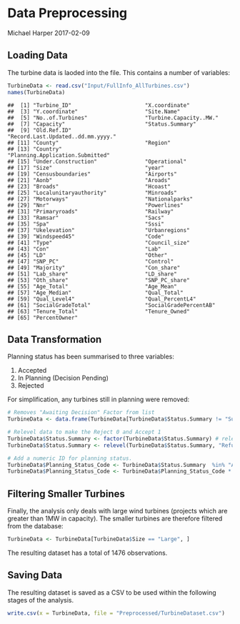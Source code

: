 Data Preprocessing
================
Michael Harper
2017-02-09

Loading Data
------------

The turbine data is laoded into the file. This contains a number of variables:

``` r
TurbineData <- read.csv("Input/FullInfo_AllTurbines.csv")
names(TurbineData)
```

    ##  [1] "Turbine_ID"                       "X.coordinate"                    
    ##  [3] "Y.coordinate"                     "Site.Name"                       
    ##  [5] "No..of.Turbines"                  "Turbine.Capacity..MW."           
    ##  [7] "Capacity"                         "Status.Summary"                  
    ##  [9] "Old.Ref.ID"                       "Record.Last.Updated..dd.mm.yyyy."
    ## [11] "County"                           "Region"                          
    ## [13] "Country"                          "Planning.Application.Submitted"  
    ## [15] "Under.Construction"               "Operational"                     
    ## [17] "Size"                             "year"                            
    ## [19] "Censusboundaries"                 "Airports"                        
    ## [21] "Aonb"                             "Aroads"                          
    ## [23] "Broads"                           "Hcoast"                          
    ## [25] "Localunitaryauthority"            "Minroads"                        
    ## [27] "Motorways"                        "Nationalparks"                   
    ## [29] "Nnr"                              "Powerlines"                      
    ## [31] "Primaryroads"                     "Railway"                         
    ## [33] "Ramsar"                           "Sacs"                            
    ## [35] "Spa"                              "Sssi"                            
    ## [37] "Ukelevation"                      "Urbanregions"                    
    ## [39] "Windspeed45"                      "Code"                            
    ## [41] "Type"                             "Council_size"                    
    ## [43] "Con"                              "Lab"                             
    ## [45] "LD"                               "Other"                           
    ## [47] "SNP_PC"                           "Control"                         
    ## [49] "Majority"                         "Con_share"                       
    ## [51] "Lab_share"                        "LD_share"                        
    ## [53] "Oth_share"                        "SNP_PC_share"                    
    ## [55] "Age_Total"                        "Age_Mean"                        
    ## [57] "Age_Median"                       "Qual_Total"                      
    ## [59] "Qual_Level4"                      "Qual_PercentL4"                  
    ## [61] "SocialGradeTotal"                 "SocialGradePercentAB"            
    ## [63] "Tenure_Total"                     "Tenure_Owned"                    
    ## [65] "PercentOwner"

Data Transformation
-------------------

Planning status has been summarised to three variables:

1.  Accepted
2.  In Planning (Decision Pending)
3.  Rejected

For simplification, any turbines still in planning were removed:

``` r
# Removes "Awaiting Decision" Factor from list
TurbineData <- data.frame(TurbineData[TurbineData$Status.Summary != "Submitted", ])

# Relevel data to make the Reject 0 and Accept 1 
TurbineData$Status.Summary <- factor(TurbineData$Status.Summary) # relevel factor
TurbineData$Status.Summary <- relevel(TurbineData$Status.Summary, "Refused/Abandoned") 

# Add a numeric ID for planning status.
TurbineData$Planning_Status_Code <- TurbineData$Status.Summary  %in% "Approved"
TurbineData$Planning_Status_Code <- TurbineData$Planning_Status_Code * 1 # Convert TRUE FALSE to 1 and 0
```

Filtering Smaller Turbines
--------------------------

Finally, the analysis only deals with large wind turbines (projects which are greater than 1MW in capacity). The smaller turbines are therefore filtered from the database:

``` r
TurbineData <- TurbineData[TurbineData$Size == "Large", ]
```

The resulting dataset has a total of 1476 observations.

Saving Data
-----------

The resulting dataset is saved as a CSV to be used within the following stages of the analysis.

``` r
write.csv(x = TurbineData, file = "Preprocessed/TurbineDataset.csv")
```
